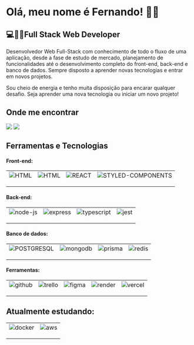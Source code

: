 <h1>Olá, meu nome é Fernando! 🙋‍♂️</h1>
<h2>💻👨‍💻Full Stack Web Developer</h2>

<p>Desenvolvedor Web Full-Stack com conhecimento de todo o fluxo de uma aplicação, desde a fase de estudo de mercado, planejamento de funcionalidades até o desenvolvimento completo do front-end, back-end e banco de dados. Sempre disposto a aprender novas tecnologias e entrar em novos projetos.</p>

<p>Sou cheio de energia e tenho muita disposição para encarar qualquer desafio. Seja aprender uma nova tecnologia ou iniciar um novo projeto!</p>

## Onde me encontrar

<div>
<a href="https://www.linkedin.com/in/csfernandohbk" target="_blank"><img src="https://img.shields.io/badge/-LinkedIn-%230077B5?style=for-the-badge&logo=linkedin&logoColor=white" target="_blank"></a>   
<a href="mailto:fernandotam2@hotmail.com" target="_blank"><img src="https://img.shields.io/badge/Microsoft_Outlook-0078D4?style=for-the-badge&logo=microsoft-outlook&logoColor=white" target="_blank"></a>
</div>

## Ferramentas e Tecnologias

<h4>Front-end:</h4>
<table>
  <tr>
    <td valign="top"><img src="https://img.shields.io/badge/HTML5-E34F26?style=for-the-badge&logo=html5&logoColor=white" alt="HTML" title="HTML" /><p></p></td>
    <td valign="top"><img src="https://img.shields.io/badge/CSS3-1572B6?style=for-the-badge&logo=css3&logoColor=white" alt="HTML" title="CSS" /><p></p></td>
    <td valign="top"><img src="https://img.shields.io/badge/React-20232A?style=for-the-badge&logo=react&logoColor=61DAFB" alt="REACT" title="HTML" /><p></p></td>
    <td valign="top"><img src="https://img.shields.io/badge/styled--components-DB7093?style=for-the-badge&logo=styled-components&logoColor=white" alt="STYLED-COMPONENTS" title="HTML" /><p></p></td>
  </tr>
</table>

<h4>Back-end:</h4>
<table>
  <tr>
    <td valign="top"><img src="https://img.shields.io/badge/Node.js-339933?style=for-the-badge&logo=nodedotjs&logoColor=white" alt="node-js" title="node-js" /><p></p></td>
    <td valign="top"><img src="https://img.shields.io/badge/Express.js-000000?style=for-the-badge&logo=express&logoColor=white" alt="express" title="express" /><p></p></td>
    <td valign="top"><img src="https://img.shields.io/badge/TypeScript-007ACC?style=for-the-badge&logo=typescript&logoColor=white" alt="typescript" title="typescript" /><p></p></td>
    <td valign="top"><img src="https://img.shields.io/badge/Jest-C21325?style=for-the-badge&logo=jest&logoColor=white" alt="jest" title="HTML" /><p></p></td>
  </tr>
</table>

<h4>Banco de dados:</h4>
<table>
  <tr>
    <td valign="top"><img src="	https://img.shields.io/badge/PostgreSQL-316192?style=for-the-badge&logo=postgresql&logoColor=white" alt="POSTGRESQL" title="HTML" /><p></p></td>
    <td valign="top"><img src="https://img.shields.io/badge/MongoDB-4EA94B?style=for-the-badge&logo=mongodb&logoColor=white" alt="mongodb" title="HTML" /><p></p></td>
    <td valign="top"><img src="https://img.shields.io/badge/Prisma-3982CE?style=for-the-badge&logo=Prisma&logoColor=white" alt="prisma" title="HTML" /><p></p></td>
    <td valign="top"><img src="https://img.shields.io/badge/redis-%23DD0031.svg?&style=for-the-badge&logo=redis&logoColor=white" alt="redis" title="HTML" /><p></p></td>
  </tr>
</table>

<h4>Ferramentas:</h4>
<table>
  <tr>
    <td valign="top"><img src="https://img.shields.io/badge/GitHub-100000?style=for-the-badge&logo=github&logoColor=white" alt="github" title="HTML" /><p></p></td>
    <td valign="top"><img src="	https://img.shields.io/badge/Trello-0052CC?style=for-the-badge&logo=trello&logoColor=white" alt="trello" title="HTML" /><p></p></td>
    <td valign="top"><img src="https://img.shields.io/badge/Figma-F24E1E?style=for-the-badge&logo=figma&logoColor=white" alt="figma" title="HTML" /><p></p></td>
    <td valign="top"><img src="	https://img.shields.io/badge/Render-46E3B7?style=for-the-badge&logo=render&logoColor=white" alt="render" title="HTML" /><p></p></td>
    <td valign="top"><img src="https://img.shields.io/badge/Vercel-000000?style=for-the-badge&logo=vercel&logoColor=white" alt="vercel" title="HTML" /><p></p></td>
  </tr>
</table>

## Atualmente estudando:

<table>
  <tr>
    <td valign="top"><img src="https://img.shields.io/badge/Docker-2CA5E0?style=for-the-badge&logo=docker&logoColor=white" alt="docker" title="HTML" /><p></p></td>
    <td valign="top"><img src="https://img.shields.io/badge/Amazon_AWS-FF9900?style=for-the-badge&logo=amazonaws&logoColor=white" alt="aws" title="HTML" /><p></p></td>
  </tr>
</table>

<!--
**CSFernandoHBK/csfernandohbk** is a ✨ _special_ ✨ repository because its `README.md` (this file) appears on your GitHub profile.

Here are some ideas to get you started:

- 🔭 I’m currently working on ...
- 🌱 I’m currently learning ...
- 👯 I’m looking to collaborate on ...
- 🤔 I’m looking for help with ...
- 💬 Ask me about ...
- 📫 How to reach me: ...
- 😄 Pronouns: ...
- ⚡ Fun fact: ...
-->
